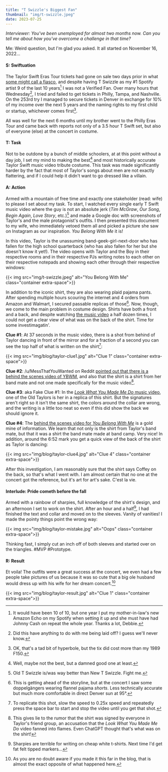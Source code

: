 ```yaml
---
title: "T Swizzle's Biggest Fan"
thumbnail: "img/t-swizzle.jpeg"
date: 2023-07-25
---
```

*Interviewer: You've been unemployed for almost two months now. Can you tell me about how you've overcome a challenge in that time?*

Me: Weird question, but I'm glad you asked. It all started on November 16, 2022...

<!--more-->

#### S: Swiftuation
The Taylor Swift Eras Tour tickets had gone on sale two days prior in what [some might call a fiasco](https://www.bbc.com/news/entertainment-arts-64384304), and despite having T Swizzle as my #1 Spotify artist 9 of the last 10 years[^1] I was not a Verified Fan. Over many hours that Wednesday[^2], I tried and failed to get tickets in Philly, Tampa, and Nashville. On the 253rd try I managed to secure tickets in Denver in exchange for 10% of my income over the next 5 years and the naming rights to my first child or startup, whichever comes first[^3].

All was well for the next 6 months until my brother went to the Philly Eras Tour and came back with reports not only of a 3.5 hour T Swift set, but also of everyone (else) at the concert in costume.

#### T: Task
Not to be outdone by a bunch of middle schoolers, at at this point without a day job, I set my mind to making the best[^4] and most historically accurate Taylor Swift music video tribute costume. This task was made significantly harder by the fact that most of Taylor's songs about men are not exactly flattering, and if I could help it didn't want to go dressed like a villain.

#### A: Action
Armed with a mountain of free time and exactly one stakeholder (read: wife) to please I set about my task. To start, I watched every single early T Swift music video where the guy is not an absolute jerk (*Tim McGraw*, *Our Song*, *Begin Again*, *Love Story*, etc.)[^5] and made a Google doc with screenshots of Taylor's and the male protagonist's outfits. I then presented this document to my wife, who immediately vetoed them all and picked a picture she saw on Instagram as our inspiration. *You Belong With Me* it is!

In this video, Taylor is the unassuming band-geek-girl-next-door who has fallen for the high school quarterback (who has also fallen for her but she doesn't know it yet!). The video opens with Taylor and the Boy in their respective rooms and in their respective PJs writing notes to each other on their respective notepads and showing each other through their respective windows:

{{< img src="img/t-swizzle.jpeg" alt="You Belong With Me" class="container extra-space">}}

In addition to the iconic shirt, they are also wearing plaid pajama pants. After spending multiple hours scouring the internet and 4 orders from Amazon and Walmart, I secured passable replicas of those[^6]. Now, though, we come to the main problem in costume design. Shirts have both a front and a back, and despite watching [the music video](https://www.youtube.com/watch?v=VuNIsY6JdUw) a half dozen times, I could not get a clear view of what was on the back of the shirt. Time for some investimagatin'.

**Clue #1**: At 37 seconds in the music video, there is a shot from behind of Taylor dancing in front of the mirror and for a fraction of a second you can see the top half of what is written on the shirt[^7]:

{{< img src="img/blog/taylor-clue1.jpg" alt="Clue 1" class="container extra-space">}}

**Clue #2**: /u/MessThatYouWanted on Reddit [pointed out that there is a behind the scenes video of YBWM](https://www.reddit.com/r/TaylorSwift/comments/cn4t52/comment/ew6s23h/?utm_source=share&utm_medium=web3x&utm_name=web3xcss&utm_term=1&utm_content=share_button), and also that the shirt is a shirt from her band mate and not one made specifically for the music video[^8].

**Clue #3**: aka Fake Clue #1: In the [*Look What You Made Me Do* music video](https://youtu.be/3tmd-ClpJxA?t=229), one of the Old Taylors is her in a replica of this shirt. But the signatures aren't right so it isn't the same shirt, the colors around the collar are wrong, and the writing is a little too neat so even if this did show the back we should ignore it.

**Clue #4**: The [behind the scenes video for *You Belong With Me*](https://youtu.be/SoeIoLL-sJI) is a gold mine of information. We learn that not only is the shirt from Taylor's band mate, but that it was a shirt the band mate made at band camp. Very nice! In addition, around the 6:52 mark you get a quick view of the back of the shirt as Taylor is dancing:

{{< img src="img/blog/taylor-clue4.jpg" alt="Clue 4" class="container extra-space">}}

After this investigation, I am reasonably sure that the shirt says Coffey on the back, so that's what I went with. I am almost certain that no one at the concert got the reference, but it's art for art's sake. C'est la vie.

#### Interlude: Pride cometh before the fall
Armed with a rainbow of sharpies, full knowledge of the shirt's design, and an afternoon I set to work on the shirt. After an hour and a half[^9], I had finished the text and collar and moved on to the sleeves. Vanity of vanities! I made the pointy things point the wrong way:

{{< img src="img/blog/taylor-mistake.jpg" alt="Oops" class="container extra-space">}}

Thinking fast, I simply cut an inch off of both sleeves and started over on the triangles. #MVP #Prototype.

#### R: Result
Et voila! The outfits were a great success at the concert, we even had a few people take pictures of us because it was so cute that a big ole husband would dress up with his wife for her dream concert.[^10]

{{< img src="img/blog/taylor-result.jpg" alt="Clue 1" class="container extra-space">}}


[^1]: It would have been 10 of 10, but one year I put my mother-in-law's new Amazon Echo on my Spotify when setting it up and she must have had Johnny Cash on repeat the whole year. Thanks a lot, Debbie.
[^2]: Did this have anything to do with me being laid off? I guess we'll never know.
[^3]: OK, that's a tad bit of hyperbole, but the tix did cost more than my 1989 F150.
[^4]: Well, maybe not the best, but a damned good one at least.
[^5]: Old T Swizzle is/was way better than New T Swizzle. Fight me.
[^6]: This is getting ahead of the storyline, but at the concert I saw some doppelgängers wearing flannel pajama *shorts*. Less technically accurate but much more comfortable in direct Denver sun at 95°.
[^7]: To replicate this shot, slow the speed to 0.25x speed and repeatedly press the space bar to start and stop the video until you get that shot.
[^8]: This gives lie to the rumor that the shirt was signed by everyone in Taylor's friend group, an accusation that the *Look What You Made Me Do* video fanned into flames. Even ChatGPT thought that's what was on the shirt!
[^9]: Sharpies are terrible for writing on cheap white t-shirts. Next time I'd get fat felt tipped markers...
[^10]: As you are no doubt aware if you made it this far in the blog, that is almost the exact opposite of what happened here.